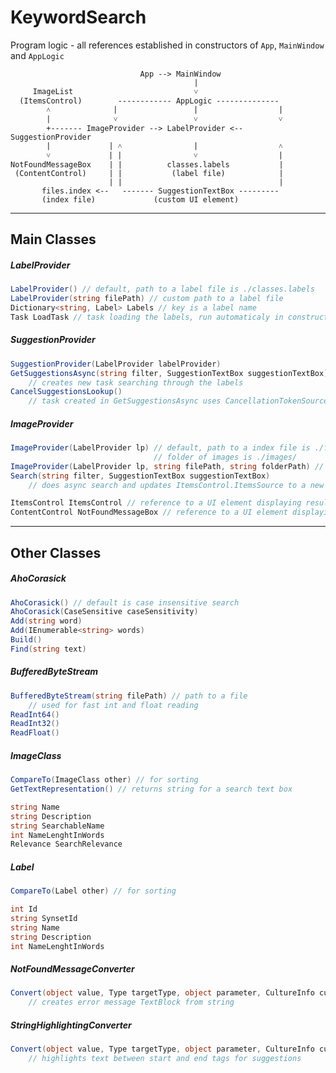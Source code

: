 ﻿KeywordSearch
=============

Program logic - all references established in constructors of `App`, `MainWindow` and `AppLogic`
```
                             App --> MainWindow
                                         |
     ImageList                           ˅
  (ItemsControl)        ------------ AppLogic --------------
        ˄              |                 |                  |
        |              ˅                 ˅                  ˅
        +------- ImageProvider --> LabelProvider <-- SuggestionProvider
        |             | ˄                |                  ˄
        ˅             | |                ˅                  |
NotFoundMessageBox    | |          classes.labels           |
 (ContentControl)     | |           (label file)            |
                      | |                                   |
       files.index <--   ------- SuggestionTextBox ---------
       (index file)             (custom UI element)
```

---

## Main Classes

##### LabelProvider
```csharp
LabelProvider() // default, path to a label file is ./classes.labels
LabelProvider(string filePath) // custom path to a label file
Dictionary<string, Label> Labels // key is a label name
Task LoadTask // task loading the labels, run automaticaly in constructor
```

##### SuggestionProvider
```csharp
SuggestionProvider(LabelProvider labelProvider)
GetSuggestionsAsync(string filter, SuggestionTextBox suggestionTextBox)
    // creates new task searching through the labels
CancelSuggestionsLookup()
    // task created in GetSuggestionsAsync uses CancellationTokenSource CTS - so cancel it
```

##### ImageProvider
```csharp
ImageProvider(LabelProvider lp) // default, path to a index file is ./files.index
                                // folder of images is ./images/
ImageProvider(LabelProvider lp, string filePath, string folderPath) // custom paths
Search(string filter, SuggestionTextBox suggestionTextBox)
    // does async search and updates ItemsControl.ItemsSource to a new value

ItemsControl ItemsControl // reference to a UI element displaying results (images)
ContentControl NotFoundMessageBox // reference to a UI element displaying errors while search

```

---

## Other Classes

##### AhoCorasick
```csharp
AhoCorasick() // default is case insensitive search
AhoCorasick(CaseSensitive caseSensitivity)
Add(string word)
Add(IEnumerable<string> words)
Build()
Find(string text)
```


##### BufferedByteStream
```csharp
BufferedByteStream(string filePath) // path to a file
    // used for fast int and float reading
ReadInt64()
ReadInt32()
ReadFloat()
```

##### ImageClass
```csharp
CompareTo(ImageClass other) // for sorting
GetTextRepresentation() // returns string for a search text box

string Name
string Description
string SearchableName
int NameLenghtInWords
Relevance SearchRelevance
```

##### Label
```csharp
CompareTo(Label other) // for sorting

int Id
string SynsetId
string Name
string Description
int NameLenghtInWords
```

##### NotFoundMessageConverter
```csharp
Convert(object value, Type targetType, object parameter, CultureInfo culture)
    // creates error message TextBlock from string
```

##### StringHighlightingConverter
```csharp
Convert(object value, Type targetType, object parameter, CultureInfo culture)
    // highlights text between start and end tags for suggestions
```